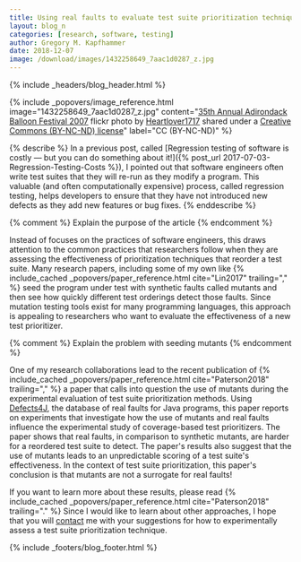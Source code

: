 ```yaml
---
title: Using real faults to evaluate test suite prioritization techniques
layout: blog_n
categories: [research, software, testing]
author: Gregory M. Kapfhammer
date: 2018-12-07
image: /download/images/1432258649_7aac1d0287_z.jpg
---
```


{% include _headers/blog_header.html %}

<!-- Include header image -->
{% include _popovers/image_reference.html image="1432258649_7aac1d0287_z.jpg" content="<a title='35th Annual Adirondack Balloon Festival 2007' href='https://flickr.com/photos/heartlover1717/1432258649'>35th Annual Adirondack Balloon Festival 2007</a> flickr photo by <a href='https://flickr.com/people/heartlover1717'>Heartlover1717</a> shared under a <a href='https://creativecommons.org/licenses/by-nc-nd/2.0/'>Creative Commons (BY-NC-ND) license</a>" label="CC (BY-NC-ND)" %}

{% describe %}
In a previous post, called [Regression testing of software is costly &mdash; but
you can do something about it!]({% post_url 2017-07-03-Regression-Testing-Costs
%}), I pointed out that software engineers often write test suites that they
will re-run as they modify a program. This valuable (and often computationally
expensive) process, called regression testing, helps developers to ensure that
they have not introduced new defects as they add new features or bug fixes.
{% enddescribe %}

{% comment %} Explain the purpose of the article {% endcomment %}

<p>
Instead of focuses on the practices of software engineers, this draws attention
to the common practices that researchers follow when they are assessing the
effectiveness of prioritization techniques that reorder a test suite. Many
research papers, including some of my own like {% include_cached
_popovers/paper_reference.html cite="Lin2017" trailing="," %} seed the program
under test with synthetic faults called mutants and then see how quickly
different test orderings detect those faults. Since mutation testing
tools exist for many programming languages, this approach is appealing to
researchers who want to evaluate the effectiveness of a new test prioritizer.
</p>

{% comment %} Explain the problem with seeding mutants {% endcomment %}

<p>
One of my research collaborations lead to the recent publication of {%
include_cached _popovers/paper_reference.html cite="Paterson2018" trailing=","
%} a paper that calls into question the use of mutants during the experimental
evaluation of test suite prioritization methods. Using <a href =
"https://github.com/rjust/defects4j">Defects4J</a>, the database of real faults
for Java programs, this paper reports on experiments that investigate how the
use of mutants and real faults influence the experimental study of
coverage-based test prioritizers. The paper shows that real faults, in
comparison to synthetic mutants, are harder for a reordered test suite to
detect. The paper's results also suggest that the use of mutants leads to an
unpredictable scoring of a test suite's effectiveness. In the context of test
suite prioritization, this paper's conclusion is that mutants are not a
surrogate for real faults!
</p>

<p>
If you want to learn more about these results, please read {% include_cached
_popovers/paper_reference.html cite="Paterson2018" trailing="." %} Since I would
like to learn about other approaches, I hope that you will <a
href="{{site.baseurl}}contact/">contact</a> me with your suggestions for how to
experimentally assess a test suite prioritization technique.
</p>

{% include _footers/blog_footer.html %}
